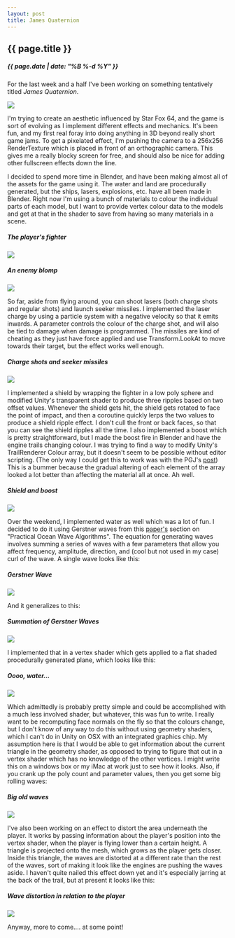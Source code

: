 ```yaml
---
layout: post
title: James Quaternion
---
```

{{ page.title }}
----------------
<h5>{{ page.date | date: "%B %-d %Y" }}</h5>

For the last week and a half I've been working on something tentatively titled <i>James Quaternion</i>.

<img src="/images/JamesQuaternionFlightDemo.gif">

I'm trying to create an aesthetic influenced by Star Fox 64, and the game is
sort of evolving as I implement different effects and mechanics. It's been fun,
and my first real foray into doing anything in 3D beyond really short game jams.
To get a pixelated effect, I'm pushing the camera to a 256x256 RenderTexture
which is placed in front of an orthographic camera. This gives me a really blocky
screen for free, and should also be nice for adding other fullscreen effects
down the line.

I decided to spend more time in Blender, and have been making almost all of the
assets for the game using it. The water and land are procedurally generated, but
the ships, lasers, explosions, etc. have all been made in Blender. Right now I'm
using a bunch of materials to colour the individual parts of each model, but I want
to provide vertex colour data to the models and get at that in the shader to save
from having so many materials in a scene.

<h5><i>The player's fighter</i></h5>
<img src="/images/JamesQuaternionFighter.png">

<h5><i>An enemy blomp</i></h5>
<img src="/images/JamesQuaternionBlomp.png">

So far, aside from flying around, you can shoot lasers (both charge shots and
regular shots) and launch seeker missiles. I implemented the laser charge by using
a particle system with a negative velocity so that it emits inwards. A parameter
controls the colour of the charge shot, and will also be tied to damage when damage
is programmed. The missiles are kind of cheating as they just have force applied
and use Transform.LookAt to move towards their target, but the effect works well
enough.

<h5><i>Charge shots and seeker missiles</i></h5>
<img src="/images/JamesQuaternionLaserMissileDemo.gif">

I implemented a shield by wrapping the fighter in a low poly sphere and modified
Unity's transparent shader to produce three ripples based on two offset values.
Whenever the shield gets hit, the shield gets rotated to face the point of impact,
and then a coroutine quickly lerps the two values to produce a shield ripple effect.
I don't cull the front or back faces, so that you can see the shield ripples all the time.
I also implemented a boost which is pretty straightforward, but I made the boost fire in
Blender and have the engine trails changing colour. I was trying to find a way to
modify Unity's TrailRenderer Colour array, but it doesn't seem to be possible without
editor scripting. (The only way I could get this to work was with the PGJ's <a href="http://forum.unity3d.com/threads/trail-renderer-colors-c.54162/">post</a>)
This is a bummer because the gradual altering of each element of the array looked a
lot better than affecting the material all at once. Ah well.

<h5><i>Shield and boost</i></h5>
<img src="/images/JamesQuaternionShieldDemo.gif">

Over the weekend, I implemented water as well which was a lot of fun. I decided
to do it using Gerstner waves from this
<a href="http://graphics.ucsd.edu/courses/rendering/2005/jdewall/tessendorf.pdf">paper's</a>
section on "Practical Ocean Wave Algorithms". The equation for generating waves involves
summing a series of waves with a few parameters that allow you affect frequency, amplitude,
direction, and (cool but not used in my case) curl of the wave. A single wave looks
like this:

<h5><i>Gerstner Wave</i></h5>
<img src="/images/GerstnerWave.png">

And it generalizes to this:

<h5><i>Summation of Gerstner Waves</i></h5>
<img src="/images/GerstnerGeneralized.png">

I implemented that in a vertex shader which gets applied to a flat shaded procedurally
generated plane, which looks like this:

<h5><i>Oooo, water...</i></h5>
<img src="/images/JamesQuaternionWaterDemo.gif">

Which admittedly is probably pretty simple and could be accomplished with a much less
involved shader, but whatever, this was fun to write. I really want to be recomputing
face normals on the fly so that the colours change, but I don't know of any way to do this
without using geometry shaders, which I can't do in Unity on OSX with an integrated
graphics chip. My assumption here is that I would be able to get information about the
current triangle in the geometry shader, as opposed to trying to figure that out in
a vertex shader which has no knowledge of the other vertices. I might write this on
a windows box or my iMac at work just to see how it looks. Also, if you crank up the
poly count and parameter values, then you get some big rolling waves:

<h5><i>Big old waves</i></h5>
<img src="/images/JamesQuaternionBigWaves.gif">

I've also been working on an effect to distort the area underneath the player. It
works by passing information about the player's position into the vertex shader, when
the player is flying lower than a certain height. A triangle is projected onto the mesh,
which grows as the player gets closer. Inside this triangle, the waves are distorted
at a different rate than the rest of the waves, sort of making it look like the
engines are pushing the waves aside. I haven't quite nailed this effect down yet
and it's especially jarring at the back of the trail, but at present it looks like this:

<h5><i>Wave distortion in relation to the player</i></h5>
<img src="/images/JamesQuaternionWaveDisplacement.gif">

Anyway, more to come.... at some point!
